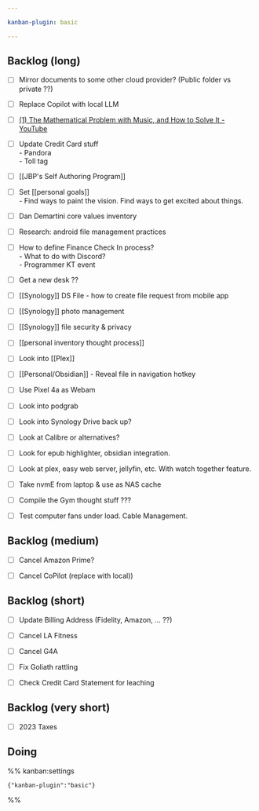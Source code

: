 ```yaml
---

kanban-plugin: basic

---
```


## Backlog (long)

- [ ] Mirror documents to some other cloud provider? (Public folder vs private ??)
- [ ] Replace Copilot with local LLM
- [ ] [(1) The Mathematical Problem with Music, and How to Solve It - YouTube](https://www.youtube.com/watch?v=nK2jYk37Rlg)
- [ ] Update Credit Card stuff<br>- Pandora<br>- Toll tag
- [ ] [[JBP's Self Authoring Program]]
- [ ] Set [[personal goals]]<br>	- Find ways to paint the vision. Find ways to get excited about things.
- [ ] Dan Demartini core values inventory
- [ ] Research: android file management practices
- [ ] How to define Finance Check In process?<br>	- What to do with Discord?<br>	- Programmer KT event
- [ ] Get a new desk ??
- [ ] [[Synology]] DS File - how to create file request from mobile app
- [ ] [[Synology]] photo management
- [ ] [[Synology]] file security & privacy
- [ ] [[personal inventory thought process]]
- [ ] Look into [[Plex]]
- [ ] [[Personal/Obsidian]] - Reveal file in navigation hotkey
- [ ] Use Pixel 4a as Webam
- [ ] Look into podgrab
- [ ] Look into Synology Drive back up?
- [ ] Look at Calibre or alternatives?
- [ ] Look for epub highlighter, obsidian integration.
- [ ] Look at plex, easy web server, jellyfin, etc. With watch together feature.
- [ ] Take nvmE from laptop & use as NAS cache
- [ ] Compile the Gym thought stuff ???
- [ ] Test computer fans under load. Cable Management.


## Backlog (medium)

- [ ] Cancel Amazon Prime?
- [ ] Cancel CoPilot (replace with local))


## Backlog (short)

- [ ] Update Billing Address (Fidelity, Amazon, ... ??)
- [ ] Cancel LA Fitness
- [ ] Cancel G4A
- [ ] Fix Goliath rattling
- [ ] Check Credit Card Statement for leaching


## Backlog (very short)

- [ ] 2023 Taxes


## Doing





%% kanban:settings
```
{"kanban-plugin":"basic"}
```
%%